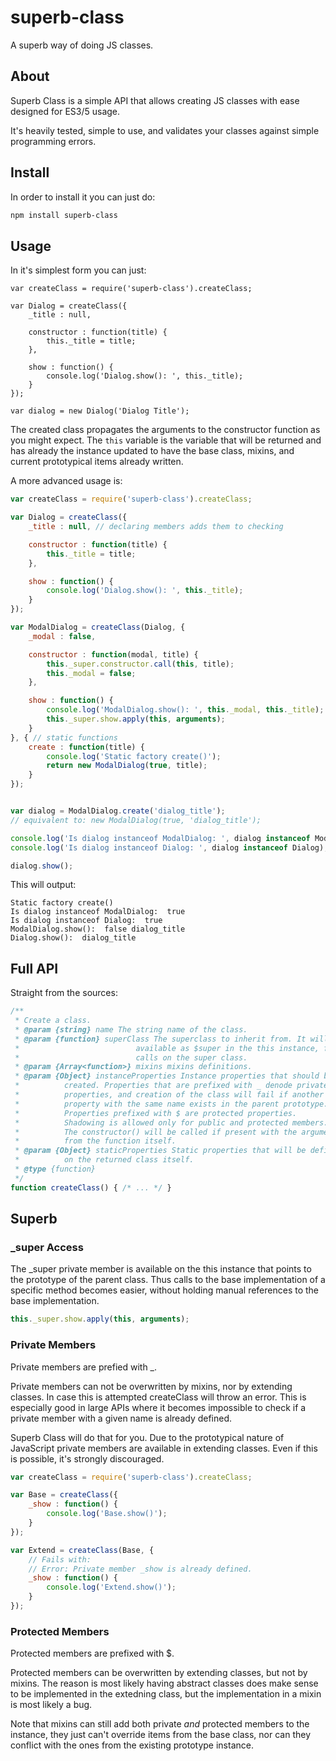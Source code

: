 # superb-class
A superb way of doing JS classes.

## About
Superb Class is a simple API that allows creating JS classes with ease
designed for ES3/5 usage.

It's heavily tested, simple to use, and validates your
classes against simple programming errors.

## Install

In order to install it you can just do:

```sh
npm install superb-class
```

## Usage

In it's simplest form you can just:
```
var createClass = require('superb-class').createClass;

var Dialog = createClass({
    _title : null, 

    constructor : function(title) {
        this._title = title;
    },

    show : function() {
        console.log('Dialog.show(): ', this._title);
    }
});

var dialog = new Dialog('Dialog Title');
```

The created class propagates the arguments to the constructor function
as you might expect. The `this` variable is the variable that will be
returned and has already the instance updated to have the base class,
mixins, and current prototypical items already written.

A more advanced usage is:

```javascript
var createClass = require('superb-class').createClass;

var Dialog = createClass({
    _title : null, // declaring members adds them to checking

    constructor : function(title) {
        this._title = title;
    },

    show : function() {
        console.log('Dialog.show(): ', this._title);
    }
});

var ModalDialog = createClass(Dialog, {
    _modal : false,

    constructor : function(modal, title) {
        this._super.constructor.call(this, title);
        this._modal = false;
    },

    show : function() {
        console.log('ModalDialog.show(): ', this._modal, this._title);
        this._super.show.apply(this, arguments);
    }
}, { // static functions
    create : function(title) {
        console.log('Static factory create()');
        return new ModalDialog(true, title);
    }
});


var dialog = ModalDialog.create('dialog_title');
// equivalent to: new ModalDialog(true, 'dialog_title');

console.log('Is dialog instanceof ModalDialog: ', dialog instanceof ModalDialog);
console.log('Is dialog instanceof Dialog: ', dialog instanceof Dialog);

dialog.show();
```

This will output:

```text
Static factory create()
Is dialog instanceof ModalDialog:  true
Is dialog instanceof Dialog:  true
ModalDialog.show():  false dialog_title
Dialog.show():  dialog_title
```

## Full API

Straight from the sources:

```javascript
/**
 * Create a class.
 * @param {string} name The string name of the class.
 * @param {function} superClass The superclass to inherit from. It will be
 *                          available as $super in the this instance, for
 *                          calls on the super class.
 * @param {Array<function>} mixins mixins definitions.
 * @param {Object} instanceProperties Instance properties that should be
 *          created. Properties that are prefixed with _ denode private
 *          properties, and creation of the class will fail if another
 *          property with the same name exists in the parent prototype.
 *          Properties prefixed with $ are protected properties.
 *          Shadowing is allowed only for public and protected members.
 *          The constructor() will be called if present with the arguments
 *          from the function itself.
 * @param {Object} staticProperties Static properties that will be defined
 *          on the returned class itself.
 * @type {function}
 */
function createClass() { /* ... */ }
```

## Superb

### \_super Access

The \_super private member is available on the this instance that points to
the prototype of the parent class. Thus calls to the base implementation
of a specific method becomes easier, without holding manual references to
the base implementation.

```javascript
this._super.show.apply(this, arguments);
```

### Private Members

Private members are prefied with \_.

Private members can not be overwritten by mixins, nor by extending classes.
In case this is attempted createClass will throw an error. This is especially
good in large APIs where it becomes impossible to check if a private member
with a given name is already defined.

Superb Class will do that for you. Due to the prototypical nature of JavaScript
private members are available in extending classes. Even if this is possible,
it's strongly discouraged.

```javascript
var createClass = require('superb-class').createClass;

var Base = createClass({
    _show : function() {
        console.log('Base.show()');
    }
});

var Extend = createClass(Base, {
    // Fails with:
    // Error: Private member _show is already defined.
    _show : function() {
        console.log('Extend.show()');
    }
});
```

### Protected Members

Protected members are prefixed with $.

Protected members can be overwritten by extending classes, but not by mixins.
The reason is most likely having abstract classes does make sense to be implemented
in the extedning class, but the implementation in a mixin is most likely a bug.

Note that mixins can still add both private _and_ protected members to the instance,
they just can't override items from the base class, nor can they conflict with the
ones from the existing prototype instance.

